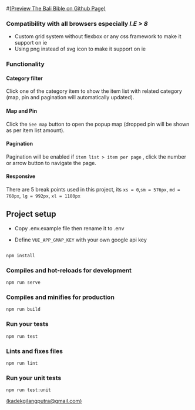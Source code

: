 
#[(Preview The Bali Bible on Github Page)](https://kdgilang.github.io/thebalibible/)


### Compatibility with all browsers especially _I.E > 8_

- Custom grid system without flexbox or any css framework to make it support on ie
- Using png instead of svg icon to make it support on ie

### Functionality

#### Category filter
Click one of the category item to show the item list with related category (map, pin and pagination will automatically updated).

#### Map and Pin
Click the `See map` button to open the popup map (dropped pin will be shown as per item list amount).

#### Pagination
Pagination will be enabled if `item list > item per page` , click the number or arrow button to navigate the page.

#### Responsive
There are 5 break points used in this project, its `xs = 0`,`sm = 576px`, `md = 768px`, `lg = 992px`,
`xl = 1180px`

## Project setup

- Copy .env.example file then rename it to .env

- Define `VUE_APP_GMAP_KEY` with your own google api key

```

npm install

```

  

  

### Compiles and hot-reloads for development

  

```
npm run serve
```

  

  

### Compiles and minifies for production

  

```
npm run build
```

  

  

### Run your tests

  

```
npm run test
```

  

  

### Lints and fixes files

  

```
npm run lint
```

  

  

### Run your unit tests

  

```
npm run test:unit
```

[(kadekgilangputra@gmail.com)](mailto:kadekgilangputra@gmail.com)
